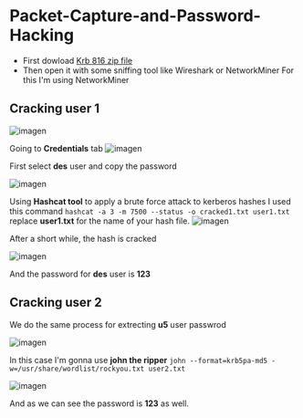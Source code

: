 # Packet-Capture-and-Password-Hacking
* First dowload [Krb 816 zip file](https://wiki.wireshark.org/SampleCaptures?action=AttachFile&do=get&target=krb-816.zip)
* Then open it with some sniffing tool like Wireshark or NetworkMiner
For this I'm using NetworkMiner
## Cracking user 1
![imagen](https://user-images.githubusercontent.com/29745174/144626444-8c55d1dc-2737-4627-ba47-dd33d2e1b2db.png)

Going to **Credentials** tab
![imagen](https://user-images.githubusercontent.com/29745174/144626971-bc382663-3bfc-40ed-9e98-d06ec4822b33.png)

First select **des** user and copy the password

![imagen](https://user-images.githubusercontent.com/29745174/144627298-4dc4950f-c95e-4f6e-b92f-992c930cf0e4.png)

Using **Hashcat tool** to apply a brute force attack to kerberos hashes I used this command `hashcat -a 3 -m 7500 --status -o cracked1.txt user1.txt` replace **user1.txt** for the name of your hash file.
![imagen](https://user-images.githubusercontent.com/29745174/144628652-6880ff35-772f-4684-b661-7f696c04615d.png)

After a short while, the hash is cracked

![imagen](https://user-images.githubusercontent.com/29745174/144628798-dd2e91cc-5360-4f85-a764-ed793e74a2ae.png)

And the password for **des** user is **123**

## Cracking user 2
We do the same process for extrecting **u5** user passwrod

![imagen](https://user-images.githubusercontent.com/29745174/144629459-708ff11a-8f53-49fb-af72-a44430c29f4e.png)

In this case I'm gonna use **john the ripper** `john --format=krb5pa-md5 -w=/usr/share/wordlist/rockyou.txt user2.txt`

![imagen](https://user-images.githubusercontent.com/29745174/144630541-92692e7b-4e04-48c1-982d-c5efdfa5b4af.png)

And as we can see the password is **123** as well.
